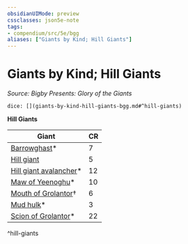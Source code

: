 ```yaml
---
obsidianUIMode: preview
cssclasses: json5e-note
tags:
- compendium/src/5e/bgg
aliases: ["Giants by Kind; Hill Giants"]
---
```

# Giants by Kind; Hill Giants
*Source: Bigby Presents: Glory of the Giants* 

`dice: [](giants-by-kind-hill-giants-bgg.md#^hill-giants)`

**Hill Giants**

| Giant | CR |
|-------|----|
| [Barrowghast](/compendium/bestiary/undead/barrowghast-bgg.md)* | 7 |
| [Hill giant](/compendium/bestiary/giant/hill-giant.md) | 5 |
| [Hill giant avalancher](/compendium/bestiary/giant/hill-giant-avalancher-bgg.md)* | 12 |
| [Maw of Yeenoghu](/compendium/bestiary/fiend/maw-of-yeenoghu-bgg.md)* | 10 |
| [Mouth of Grolantor](/compendium/bestiary/giant/mouth-of-grolantor-mpmm.md)† | 6 |
| [Mud hulk](/compendium/bestiary/elemental/mud-hulk-bgg.md)* | 3 |
| [Scion of Grolantor](/compendium/bestiary/giant/scion-of-grolantor-bgg.md)* | 22 |
^hill-giants